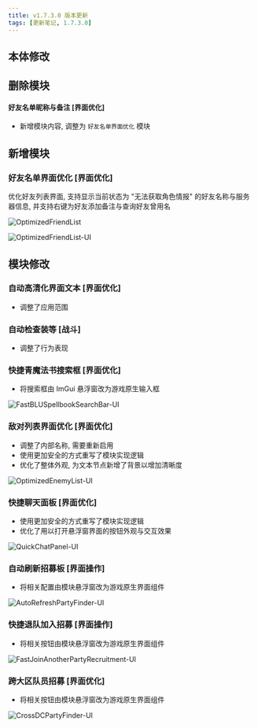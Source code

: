 ```yaml
---
title: v1.7.3.0 版本更新
tags: [更新笔记, 1.7.3.0]
---
```


## 本体修改


## 删除模块

#### 好友名单昵称与备注 [界面优化]

- 新增模块内容, 调整为 `好友名单界面优化` 模块

## 新增模块

### 好友名单界面优化 [界面优化]

优化好友列表界面, 支持显示当前状态为 "无法获取角色情报" 的好友名称与服务器信息, 并支持右键为好友添加备注与查询好友曾用名

![OptimizedFriendList](/assets/Changelog/1.7.3.0/OptimizedFriendList.png)

![OptimizedFriendList-UI](/assets/Changelog/1.7.3.0/OptimizedFriendList-UI.png)

## 模块修改

### 自动高清化界面文本 [界面优化]

- 调整了应用范围

### 自动检查装等 [战斗]

- 调整了行为表现

### 快捷青魔法书搜索框 [界面优化]

- 将搜索框由 ImGui 悬浮窗改为游戏原生输入框

![FastBLUSpellbookSearchBar-UI](/assets/Changelog/1.7.3.0/FastBLUSpellbookSearchBar-UI.png)

### 敌对列表界面优化 [界面优化]

- 调整了内部名称, 需要重新启用
- 使用更加安全的方式重写了模块实现逻辑
- 优化了整体外观, 为文本节点新增了背景以增加清晰度

![OptimizedEnemyList-UI](/assets/Changelog/1.7.3.0/OptimizedEnemyList-UI.png)

### 快捷聊天面板 [界面优化]

- 使用更加安全的方式重写了模块实现逻辑
- 优化了用以打开悬浮窗界面的按钮外观与交互效果

![QuickChatPanel-UI](/assets/Changelog/1.7.3.0/QuickChatPanel-UI.png)

### 自动刷新招募板 [界面操作]

- 将相关配置由模块悬浮窗改为游戏原生界面组件

![AutoRefreshPartyFinder-UI](/assets/Changelog/1.7.3.0/AutoRefreshPartyFinder-UI.png)

### 快捷退队加入招募 [界面操作]

- 将相关按钮由模块悬浮窗改为游戏原生界面组件

![FastJoinAnotherPartyRecruitment-UI](/assets/Changelog/1.7.3.0/FastJoinAnotherPartyRecruitment-UI.png)

### 跨大区队员招募 [界面优化]

- 将相关按钮由模块悬浮窗改为游戏原生界面组件

![CrossDCPartyFinder-UI](/assets/Changelog/1.7.3.0/CrossDCPartyFinder-UI.png)